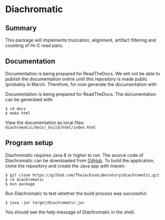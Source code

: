 # Diachromatic

## Summary

This package will implements truncation, alignment, artifact filtering and counting of Hi-C read pairs.

## Documentation
Documentation is being prepared for ReadTheDocs. We will not be able to publish the
documentation online until this repository is made public (probably in March.
Therefore, for now generate the documentation with

Documentation is being prepared for ReadTheDocs. The documentation can be generated with:

	$ cd docs
	$ make html

View the documentation as local files: ``diachromatic/docs/_build/html/index.html``


## Program setup

Diachromatic requires Java 8 or higher to run. The source code of Diachromatic can be downloaded from [GitHub](https://github.com/TheJacksonLaboratory/diachromatic). To build the application, clone the repository and create the Java app with maven:

    $ git clone https://github.com/TheJacksonLaboratory/diachromatic.git
    $ cd diachromatic
    $ mvn package

Run Diachromatic to test whether the build process was successful:

    $ java -jar target/Diachromatic.jar

You should see the help message of Diachromatic in the shell.
